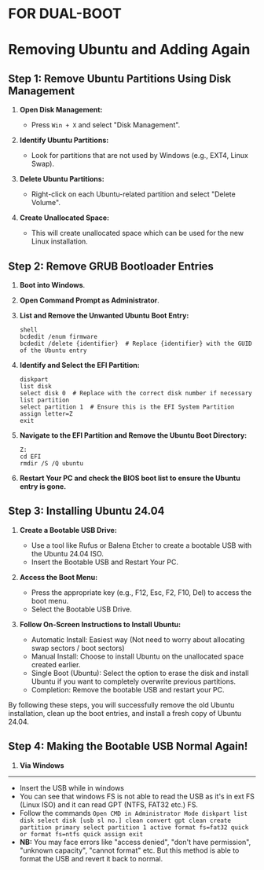 # FOR DUAL-BOOT

# Removing Ubuntu and Adding Again

## Step 1: Remove Ubuntu Partitions Using Disk Management

1. **Open Disk Management:**
   - Press `Win + X` and select "Disk Management".

2. **Identify Ubuntu Partitions:**
   - Look for partitions that are not used by Windows (e.g., EXT4, Linux Swap).

3. **Delete Ubuntu Partitions:**
   - Right-click on each Ubuntu-related partition and select "Delete Volume".

4. **Create Unallocated Space:**
   - This will create unallocated space which can be used for the new Linux installation.

## Step 2: Remove GRUB Bootloader Entries

1. **Boot into Windows**.

2. **Open Command Prompt as Administrator**.

3. **List and Remove the Unwanted Ubuntu Boot Entry:**
   ```
   shell
   bcdedit /enum firmware
   bcdedit /delete {identifier}  # Replace {identifier} with the GUID of the Ubuntu entry
   ```

4. **Identify and Select the EFI Partition:**
    ```
    diskpart
    list disk
    select disk 0  # Replace with the correct disk number if necessary
    list partition
    select partition 1  # Ensure this is the EFI System Partition
    assign letter=Z
    exit
    ```

5. **Navigate to the EFI Partition and Remove the Ubuntu Boot Directory:**
    ```
    Z:
    cd EFI
    rmdir /S /Q ubuntu
    ```
 
6. **Restart Your PC and check the BIOS boot list to ensure the Ubuntu entry is gone.**

## Step 3: Installing Ubuntu 24.04

1. **Create a Bootable USB Drive:**

   - Use a tool like Rufus or Balena Etcher to create a bootable USB with the Ubuntu 24.04 ISO.
   - Insert the Bootable USB and Restart Your PC.

2. **Access the Boot Menu:**

   - Press the appropriate key (e.g., F12, Esc, F2, F10, Del) to access the boot menu.
   - Select the Bootable USB Drive.

3. **Follow On-Screen Instructions to Install Ubuntu:**

   - Automatic Install: Easiest way (Not need to worry about allocating swap sectors / boot sectors)
   - Manual Install: Choose to install Ubuntu on the unallocated space created earlier.
   - Single Boot (Ubuntu): Select the option to erase the disk and install Ubuntu if you want to completely overwrite previous partitions.
   - Completion: Remove the bootable USB and restart your PC.

By following these steps, you will successfully remove the old Ubuntu installation, clean up the boot entries, and install a fresh copy of Ubuntu 24.04.

## Step 4: Making the Bootable USB Normal Again!

1. **Via Windows**
---
   - Insert the USB while in windows 
   - You can see that windows FS is not able to read the USB as it's in ext FS (Linux ISO) and it can read GPT (NTFS, FAT32 etc.) FS.
   - Follow the commands
    ```
    Open CMD in Administrator Mode
    diskpart
    list disk
    select disk [usb sl no.]
    clean
    convert gpt
    clean
    create partition primary
    select partition 1
    active
    format fs=fat32 quick or format fs=ntfs quick
    assign
    exit
    ```
- **NB:** You may face errors like "access denied", "don't have permission", "unknown capacity", "cannot format" etc. But this method is able to format the USB and revert it back to normal.



